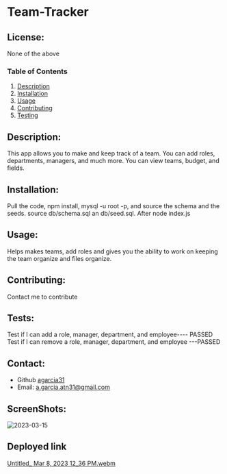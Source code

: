 # Team-Tracker
  ## License:
  None of the above
  ### Table of Contents
  1. [Description](#description)
  2. [Installation](#installation)
  3. [Usage](#usage)
  4. [Contributing](#contributing)
  5. [Testing](#testing)

  ## Description:
  This app allows you to make and keep track of a team. You can add roles, departments, managers, and much more. You can view teams, budget, and fields. 
  ## Installation:
  Pull the code, npm install, mysql -u root -p, and source the schema and the seeds. source db/schema.sql an db/seed.sql. After node index.js
  ## Usage:
  Helps makes teams, add roles and gives you the ability to work on keeping the team organize and files organize.
  ## Contributing:
  Contact me to contribute 
  ## Tests:
  Test if I can add a role, manager, department, and employee---- PASSED
  Test if I can remove a role, manager, department, and employee ---PASSED
  ## Contact:
  - Github [agarcia31](https://github.com/agarcia31)
  - Email: [a.garcia.atn31@gmail.com](mailto:a.garcia.atn31@gmail.com)
  ## ScreenShots:
  ![2023-03-15](https://user-images.githubusercontent.com/51844701/225504828-0b952ff7-89ef-498d-8d34-1df054fa63a9.png)
  ## Deployed link
[Untitled_ Mar 8, 2023 12_36 PM.webm](https://user-images.githubusercontent.com/51844701/225837955-2062b838-83c5-45d7-a7b2-d5f0ef06ae35.webm)

